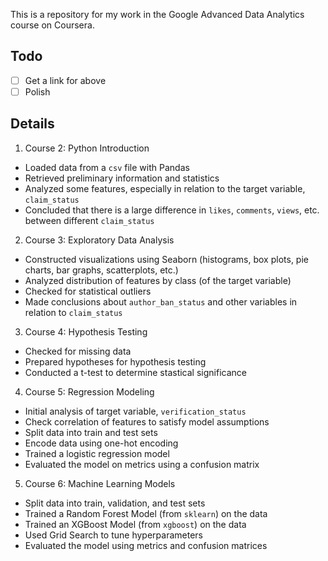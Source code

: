 This is a repository for my work in the Google Advanced Data Analytics course on Coursera.

## Todo
- [ ] Get a link for above
- [ ] Polish

## Details
1. Course 2: Python Introduction
  - Loaded data from a `csv` file with Pandas
  - Retrieved preliminary information and statistics
  - Analyzed some features, especially in relation to the target variable, `claim_status`
  - Concluded that there is a large difference in `likes`, `comments`, `views`, etc. between different `claim_status`
2. Course 3: Exploratory Data Analysis
  - Constructed visualizations using Seaborn (histograms, box plots, pie charts, bar graphs, scatterplots, etc.)
  - Analyzed distribution of features by class (of the target variable)
  - Checked for statistical outliers
  - Made conclusions about `author_ban_status` and other variables in relation to `claim_status`
3. Course 4: Hypothesis Testing
  - Checked for missing data
  - Prepared hypotheses for hypothesis testing
  - Conducted a t-test to determine stastical significance
4. Course 5: Regression Modeling
  - Initial analysis of target variable, `verification_status`
  - Check correlation of features to satisfy model assumptions
  - Split data into train and test sets
  - Encode data using one-hot encoding
  - Trained a logistic regression model
  - Evaluated the model on metrics using a confusion matrix
5. Course 6: Machine Learning Models
  - Split data into train, validation, and test sets
  - Trained a Random Forest Model (from `sklearn`) on the data
  - Trained an XGBoost Model (from `xgboost`) on the data
  - Used Grid Search to tune hyperparameters
  - Evaluated the model using metrics and confusion matrices
